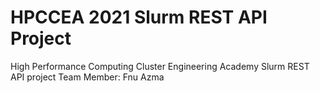 # HPCCEA 2021 Slurm REST API Project
High Performance Computing Cluster Engineering Academy Slurm REST API project
Team Member: 
Fnu Azma
